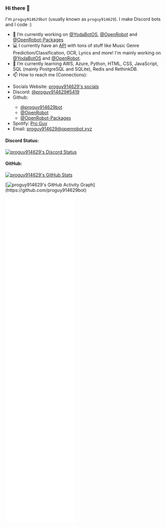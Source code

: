 ### Hi there 👋

I'm `proguy914629bot` (usually known as `proguy914629`). I make Discord bots and I code :)

- 🔭 I’m currently working on <a href="https://github.com/YodaBotOS">@YodaBotOS</a>, <a href="https://github.com/OpenRobot">@OpenRobot</a> and <a href="https://github.com/OpenRobot-Packages">@OpenRobot-Packages</a>
- 💻 I currently have an <a href="https://api.yodabot.xyz">API</a> with tons of stuff like Music Genre Prediction/Classification, OCR, Lyrics and more! I'm mainly working on <a href="https://github.com/YodaBotOS">@YodaBotOS</a> and <a href="https://github.com/OpenRobot">@OpenRobot</a>.
- 🌱 I’m currently learning AWS, Azure, Python, HTML, CSS, JavaScript, SQL (mainly PostgreSQL and SQLite), Redis and RethinkDB.
- 📫 How to reach me (Connections):
<ul>
    <li>Socials Website: <a href="https://socials.proguy914629.link">proguy914629's socials</a></li>
    <li>Discord: <a href="https://discord.com/users/699839134709317642">@proguy914629#5419</a></li>
    <li>Github:</li>
    <ul>
        <li><a href="https://github.com/proguy914629bot">@proguy914629bot</a></li>
        <li><a href="https://github.com/OpenRobot">@OpenRobot</a></li>
        <li><a href="https://github.com/OpenRobot-Packages">@OpenRobot-Packages</a></li>
    </ul>
    <li>Spotify: <a href="https://open.spotify.com/user/6y2ajg5jz63w0g00jtl82eizu">Pro Guy</a></li>
    <li>Email: <a href="mailto:proguy914629@openrobot.xyz">proguy914629@openrobot.xyz</a></li>
</ul>

#### Discord Status:
[![proguy914629's Discord Status](https://discord.c99.nl/widget/theme-1/699839134709317642.png)](https://discord.com/users/699839134709317642)

#### GitHub:
[![proguy914629's GitHub Stats](https://github-readme-stats.vercel.app/api?username=proguy914629bot&show_icons=true&theme=tokyonight)](https://github.com/proguy914629bot)

[![proguy914629's GitHub Activity Graph](https://activity-graph.herokuapp.com/graph?username=proguy914629bot&bg_color=0D1116&color=38B6FF&line=38B6FF&point=FFFFFF&hide_border=true&custom_title=proguy914629%27s%20Contributions:)](https://github.com/proguy914629bot)

[![proguy914629's GitHub Metrics](https://github.com/proguy914629bot/proguy914629bot/blob/main/github-metrics.svg)](https://github.com/proguy914629bot)

